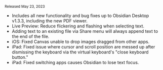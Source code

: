 <small>Released May 23, 2023</small>

- Includes all new functionality and bug fixes up to Obsidian Desktop v1.3.3, including the new PDF viewer.
- Live Preview: Reduce flickering and flashing when selecting text.
- Adding text to an existing file via Share menu will always append text to the end of the file.
- iOS: Fixed Canvas unable to drop images dragged from other apps.
- iPad: Fixed issue where cursor and scroll position are messed up after dismissing the keyboard via the virtual keyboard's "close keyboard button." 
- iPad: Fixed switching apps causes Obsidian to lose text focus.
